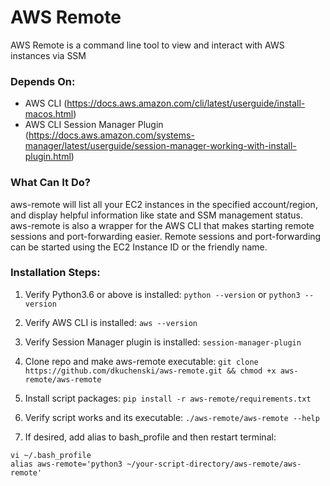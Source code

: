 # AWS Remote
AWS Remote is a command line tool to view and interact with AWS instances via SSM

### Depends On:
- AWS CLI (https://docs.aws.amazon.com/cli/latest/userguide/install-macos.html)
- AWS CLI Session Manager Plugin (https://docs.aws.amazon.com/systems-manager/latest/userguide/session-manager-working-with-install-plugin.html)

### What Can It Do?
aws-remote will list all your EC2 instances in the specified account/region, and display helpful information like state and SSM management status. aws-remote is also a wrapper for the AWS CLI that makes starting remote sessions and port-forwarding easier. Remote sessions and port-forwarding can be started using the EC2 Instance ID or the friendly name.

### Installation Steps:
1. Verify Python3.6 or above is installed:
`python --version` or `python3 --version`

3. Verify AWS CLI is installed:
`aws --version `

4. Verify Session Manager plugin is installed:
`session-manager-plugin`

4. Clone repo and make aws-remote executable: `git clone https://github.com/dkuchenski/aws-remote.git && chmod +x aws-remote/aws-remote`

2. Install script packages:
`pip install -r aws-remote/requirements.txt`

5. Verify script works and its executable: 
`./aws-remote/aws-remote --help`

6. If desired, add alias to bash_profile and then restart terminal:
```
vi ~/.bash_profile
alias aws-remote='python3 ~/your-script-directory/aws-remote/aws-remote'
```
